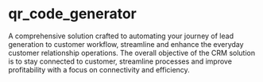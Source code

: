 # qr_code_generator
A comprehensive solution crafted to automating your journey of lead generation to customer workflow, streamline and enhance the everyday customer relationship operations. The overall objective of the CRM solution is to stay connected to customer, streamline processes and improve profitability with a focus on connectivity and efficiency.
